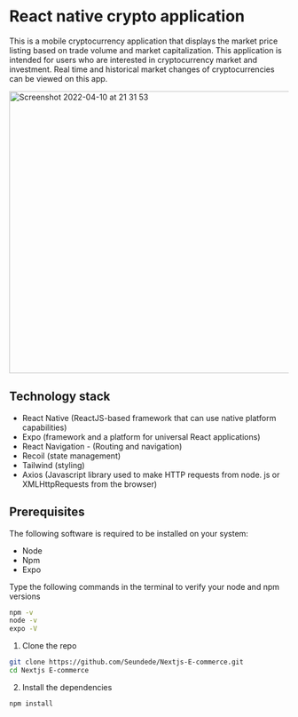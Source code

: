 # React native crypto application

This is a mobile cryptocurrency application  that displays the  market price listing based on trade volume and market capitalization. This application is intended for users who are interested in cryptocurrency market and investment.  Real time and historical market changes of cryptocurrencies can be viewed on this app.

<img width="508" alt="Screenshot 2022-04-10 at 21 31 53" src="https://user-images.githubusercontent.com/63148200/162639714-ae630bef-2af5-4496-abc5-c5dca2039ae6.png">


## Technology stack
- React Native (ReactJS-based framework that can use native platform capabilities)
- Expo (framework and a platform for universal React applications)
- React Navigation - (Routing and navigation)
- Recoil (state management)
- Tailwind (styling)
- Axios (Javascript library used to make HTTP requests from node. js or XMLHttpRequests from the browser)

## Prerequisites

The following software is required to be installed on your system:
- Node 
- Npm 
- Expo

Type the following commands in the terminal to verify your node and npm versions
```bash
npm -v
node -v
expo -V
```
1. Clone the repo
```bash
git clone https://github.com/Seundede/Nextjs-E-commerce.git
cd Nextjs E-commerce
```
2. Install the dependencies
```bash
npm install
```
